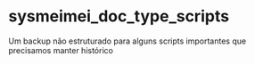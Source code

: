 # sysmeimei_doc_type_scripts
Um backup não estruturado para alguns scripts importantes que precisamos manter histórico
